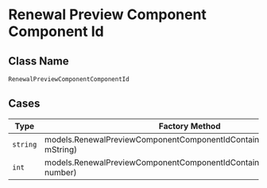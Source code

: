 
# Renewal Preview Component Component Id

## Class Name

`RenewalPreviewComponentComponentId`

## Cases

| Type | Factory Method |
|  --- | --- |
| `string` | models.RenewalPreviewComponentComponentIdContainer.FromString(string mString) |
| `int` | models.RenewalPreviewComponentComponentIdContainer.FromNumber(int number) |

